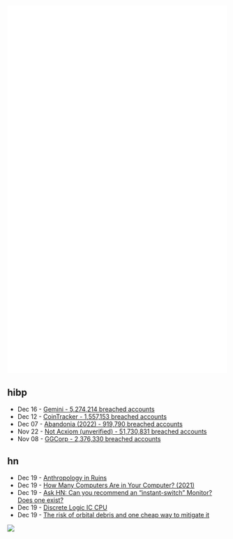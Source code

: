 ![Metrics](https://raw.githubusercontent.com/phixion/phixion/master/metrics.svg)

## hibp

<!--
for https://github.com/phixion/phixion/blob/main/.github/workflows/feeds.yml
-->
<!--START_SECTION:haveibeenpwnd-->
- Dec 16 - [Gemini - 5,274,214 breached accounts](https://haveibeenpwned.com/PwnedWebsites#Gemini)
- Dec 12 - [CoinTracker - 1,557,153 breached accounts](https://haveibeenpwned.com/PwnedWebsites#CoinTracker)
- Dec 07 - [Abandonia (2022) - 919,790 breached accounts](https://haveibeenpwned.com/PwnedWebsites#Abandonia2022)
- Nov 22 - [Not Acxiom (unverified) - 51,730,831 breached accounts](https://haveibeenpwned.com/PwnedWebsites#NotAcxiom)
- Nov 08 - [GGCorp - 2,376,330 breached accounts](https://haveibeenpwned.com/PwnedWebsites#GGCorp)
<!--END_SECTION:haveibeenpwnd-->

## hn

<!--
for https://github.com/phixion/phixion/blob/main/.github/workflows/feeds.yml
-->
<!--START_SECTION:hn-->
- Dec 19 - [Anthropology in Ruins](https://www.mindingthecampus.org/2022/12/13/anthropology-in-ruins/)
- Dec 19 - [How Many Computers Are in Your Computer? (2021)](https://www.gwern.net/Computers)
- Dec 19 - [Ask HN: Can you recommend an “instant-switch” Monitor? Does one exist?](https://news.ycombinator.com/item?id=34048573)
- Dec 19 - [Discrete Logic IC CPU](https://imihajlov.tk/blog/posts/ccpu/)
- Dec 19 - [The risk of orbital debris and one cheap way to mitigate it](https://locationtbd.home.blog/2022/12/17/how-free-radar-data-can-save-billions-of-dollars/)
<!--END_SECTION:hn-->

<!--
for https://yhype.me
-->
![](https://hit.yhype.me/github/profile?user_id=13013670)
